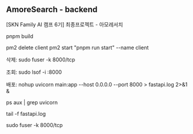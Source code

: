 ## AmoreSearch - backend
[SKN Family AI 캠프 6기] 최종프로젝트 - 아모레서치

pnpm build

pm2 delete client
pm2 start "pnpm run start" --name client


삭제: 
sudo fuser -k 8000/tcp

조회: 
sudo lsof -i :8000

배포: 
nohup uvicorn main:app --host 0.0.0.0 --port 8000 > fastapi.log 2>&1 &

ps aux | grep uvicorn

tail -f fastapi.log

sudo fuser -k 8000/tcp